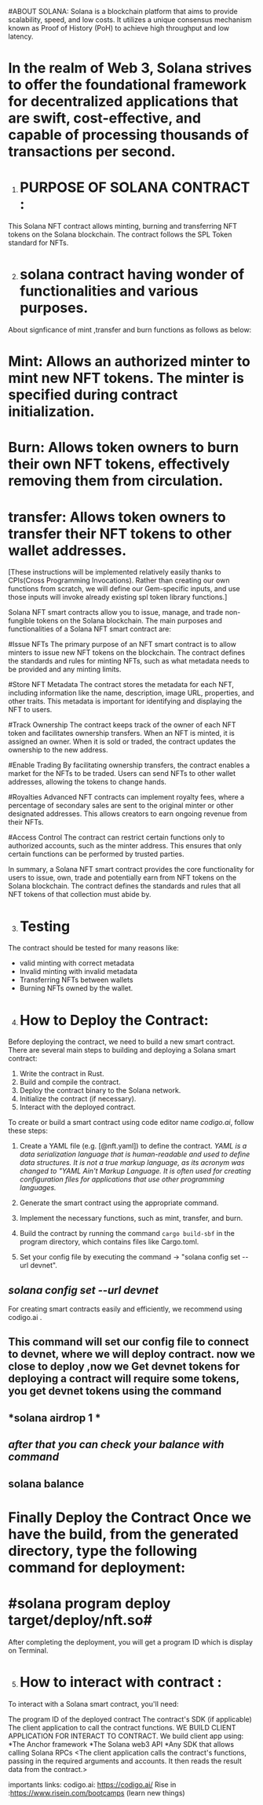#ABOUT SOLANA:
Solana is a blockchain platform that aims to provide scalability, speed, and low costs. It utilizes a unique consensus mechanism known as Proof of History (PoH) to achieve high throughput and low latency.

In the realm of Web 3, Solana strives to offer the foundational framework for decentralized applications that are swift, cost-effective, and capable of processing thousands of transactions per second.
===================================  

1. # PURPOSE OF SOLANA CONTRACT :
  This Solana NFT contract allows minting, burning and transferring NFT tokens on the Solana blockchain. The contract follows the SPL Token standard for NFTs.

2. # solana contract having  wonder of  functionalities and various purposes.

 About signficance of  mint ,transfer and burn functions as follows as below:
 #  Mint: Allows an authorized minter to mint new NFT tokens. The minter is specified during contract initialization.

# Burn: Allows token owners to burn their own NFT tokens, effectively removing them from circulation.

# transfer: Allows token owners to transfer their NFT tokens to other wallet addresses.
  [These instructions will be implemented relatively easily thanks to CPIs(Cross Programming Invocations). Rather than creating our own functions from scratch, we will define our Gem-specific inputs, 
      and use those inputs will invoke already existing spl token library functions.]

Solana NFT smart contracts allow you to issue, manage, and trade non-fungible tokens on the Solana blockchain. The main purposes and functionalities of a Solana NFT smart contract are:

#Issue NFTs
The primary purpose of an NFT smart contract is to allow minters to issue new NFT tokens on the blockchain. The contract defines the standards and rules for minting NFTs, such as what metadata needs to be provided and any minting limits.

 #Store NFT Metadata
The contract stores the metadata for each NFT, including information like the name, description, image URL, properties, and other traits. This metadata is important for identifying and displaying the NFT to users.

#Track Ownership
The contract keeps track of the owner of each NFT token and facilitates ownership transfers. When an NFT is minted, it is assigned an owner. When it is sold or traded, the contract updates the ownership to the new address.

#Enable Trading
By facilitating ownership transfers, the contract enables a market for the NFTs to be traded. Users can send NFTs to other wallet addresses, allowing the tokens to change hands.

#Royalties
Advanced NFT contracts can implement royalty fees, where a percentage of secondary sales are sent to the original minter or other designated addresses. This allows creators to earn ongoing revenue from their NFTs.

#Access Control
The contract can restrict certain functions only to authorized accounts, such as the minter address. This ensures that only certain functions can be performed by trusted parties.

In summary, a Solana NFT smart contract provides the core functionality for users to issue, own, trade and potentially earn from NFT tokens on the Solana blockchain. The contract defines the standards and rules that all NFT tokens of that collection must abide by.

3. # Testing
 
The contract should be tested for many reasons like:

 * valid minting with correct metadata
 * Invalid minting with invalid metadata
 * Transferring NFTs between wallets
 * Burning NFTs owned by the wallet.

4. # How to Deploy the Contract:

Before deploying the contract, we need to build a new smart contract. There are several main steps to building and deploying a Solana smart contract:

1. Write the contract in Rust.
2. Build and compile the contract.
3. Deploy the contract binary to the Solana network.
4. Initialize the contract (if necessary).
5. Interact with the deployed contract.

To create or build a smart contract using code editor name *codigo.ai*, follow these steps:

1. Create a YAML file (e.g. [@nft.yaml]) to define the contract.
     *YAML is a data serialization language that is human-readable and used to define data structures. It is not a true markup language, as its acronym was changed to "YAML 
        Ain't Markup Language. It is often used for creating configuration files for applications that use other programming languages.*
   
3. Generate the smart contract using the appropriate command.
4. Implement the necessary functions, such as mint, transfer, and burn.
5. Build the contract by running the command `cargo build-sbf` in the program directory, which contains files like Cargo.toml.
6. Set your config file by executing the command -> "solana config set --url devnet".

 *solana config set --url devnet*
---------------------------------
For creating smart contracts easily and efficiently, we recommend using codigo.ai . 

This command will set our config file to connect to devnet, where we will deploy contract. now we close to deploy ,now we Get devnet tokens for deploying a contract will require some tokens, you get devnet tokens using the command 
---------------------------------
*solana airdrop 1 *
---------------------------------
 *after that you can check your balance with command*
---------------------------------
solana balance 
---------------------------------
Finally Deploy the Contract
Once we have the build, from the generated directory, type the following command for deployment: 
============================================
 #solana program deploy target/deploy/nft.so# 
============================================

After completing the deployment, you will get a program ID which is display on Terminal.

5. # How to interact with contract :
To interact with a Solana smart contract, you'll need:

The program ID of the deployed contract
The contract's SDK (if applicable)
The client application to call the contract functions. 
WE BUILD CLIENT APPLICATION FOR INTERACT TO CONTRACT.
We build client app using:
*The Anchor framework
*The Solana web3 API
*Any SDK that allows calling Solana RPCs
<The client application calls the contract's functions, passing in the required arguments and accounts. It then reads the result data from the contract.>



importants links:
codigo.ai: https://codigo.ai/
Rise in :https://www.risein.com/bootcamps (learn new things)
